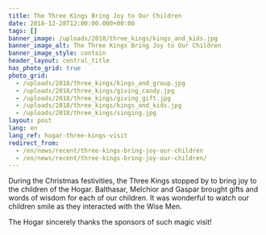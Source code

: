 ```yaml
---
title: The Three Kings Bring Joy to Our Children
date: 2018-12-28T12:00:00.000+00:00
tags: []
banner_image: /uploads/2018/three_kings/kings_and_kids.jpg
banner_image_alt: The Three Kings Bring Joy to Our Children
banner_image_style: contain
header_layout: central_title
has_photo_grid: true
photo_grid:
  - /uploads/2018/three_kings/kings_and_group.jpg
  - /uploads/2018/three_kings/giving_candy.jpg
  - /uploads/2018/three_kings/giving_gift.jpg
  - /uploads/2018/three_kings/kings_and_kids.jpg
  - /uploads/2018/three_kings/singing.jpg
layout: post
lang: en
lang_ref: hogar-three-kings-visit
redirect_from:
  - /en/news/recent/three-kings-bring-joy-our-children
  - /en/news/recent/three-kings-bring-joy-our-children/
---
```

During the Christmas festivities, the Three Kings stopped by to bring joy to the children of the Hogar. Balthasar, Melchior and Gaspar brought gifts and words of wisdom for each of our children. It was wonderful to watch our children smile as they interacted with the Wise Men.

The Hogar sincerely thanks the sponsors of such magic visit!
